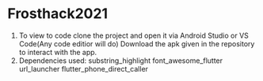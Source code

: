 # Frosthack2021

1. To view to code clone the project and open it via Android Studio or VS Code(Any code editior will do)
   Download the apk given in the repository to interact with the app.
2. Dependencies used:
    substring_highlight
    font_awesome_flutter
    url_launcher
    flutter_phone_direct_caller
